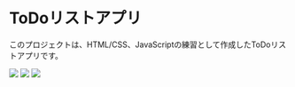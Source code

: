 # ToDoリストアプリ

このプロジェクトは、HTML/CSS、JavaScriptの練習として作成したToDoリストアプリです。

<img src="https://img.shields.io/badge/-Html-E34F26.svg?logo=html&style=for-the-badge">

<img src="https://img.shields.io/badge/-Css-1572B6.svg?logo=&style=for-the-badge">

<img src="https://img.shields.io/badge/-Javascript-F7DF1E.svg?logo=&style=for-the-badge">
